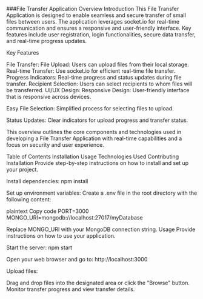 ###File Transfer Application
Overview
Introduction This File Transfer Application is designed to enable seamless and secure transfer of small files between users. The application leverages socket.io for real-time communication and ensures a responsive and user-friendly interface. Key features include user registration, login functionalities, secure data transfer, and real-time progress updates.

Key Features

File Transfer:
File Upload: Users can upload files from their local storage.
Real-time Transfer: Use socket.io for efficient real-time file transfer.
Progress Indicators: Real-time progress and status updates during file transfer.
Recipient Selection: Users can select recipients to whom files will be transferred.
UI/UX Design:
Responsive Design: User-friendly interface that is responsive across devices.

Easy File Selection: Simplified process for selecting files to upload.

Status Updates: Clear indicators for upload progress and transfer status.

This overview outlines the core components and technologies used in developing a File Transfer Application with real-time capabilities and a focus on security and user experience.

Table of Contents
Installation
Usage
Technologies Used
Contributing
Installation
Provide step-by-step instructions on how to install and set up your project.


Install dependencies: npm install

Set up environment variables: Create a .env file in the root directory with the following content:

plaintext Copy code PORT=3000 MONGO_URI=mongodb://localhost:27017/myDatabase

Replace MONGO_URI with your MongoDB connection string.
Usage
Provide instructions on how to use your application.

Start the server: npm start

Open your web browser and go to: http://localhost:3000

Upload files:

Drag and drop files into the designated area or click the "Browse" button.
Monitor transfer progress and view transfer details.
